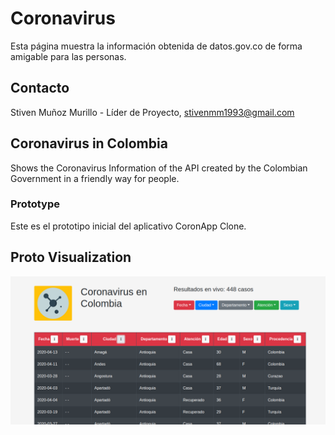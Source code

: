 # Coronavirus

Esta página muestra la información obtenida de datos.gov.co de forma amigable para las personas.

## Contacto

Stiven Muñoz Murillo - Líder de Proyecto, stivenmm1993@gmail.com

## Coronavirus in Colombia
Shows the Coronavirus Information of the API created by the Colombian Government in a friendly way for people.

### Prototype

Este es el prototipo inicial del aplicativo CoronApp Clone.

## Proto Visualization

![coronavirus](coronavirus.png)

